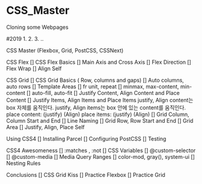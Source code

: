 # CSS_Master

Cloning some Webpages

#2019 1. 2. 3.
..

CSS Master (Flexbox, Grid, PostCSS, CSSNext)

CSS Flex
[] CSS Flex Basics
[] Main Axis and Cross Axis
[] Flex Direction
[] Flex Wrap
[] Align Self

CSS Grid
[] CSS Grid Basics ( Row, columns and gaps)
[] Auto columns, auto rows
[] Template Areas
[] fr unit, repeat
[] minmax, max-content, min-content
[] auto-fill, auto-fit
[] Justify Content, Align Content and Place Content
[] Justify Items, Align Items and Place Items
justify, Align content는 box 자체를 움직인다.
justify, Align items는 box 안에 있는 content를 움직인다.
place content: (justify) (Align)
place items: (justify) (Align)
[] Grid Column, Column Start and End
[] Line Naming
[] Grid Row, Row Start and End
[] Grid Area
[] Justify, Align, Place Self

Using CSS4
[] Installing Parcel
[] Configuring PostCSS
[] Testing

CSS4 Awesomeness
[] :matches , :not
[] CSS Variables
[] @custom-selector
[] @custom-media
[] Media Query Ranges
[] color-mod, gray(), system-ui
[] Nesting Rules

Conclusions
[] CSS Grid Kiss
[] Practice Flexbox
[] Practice Grid
